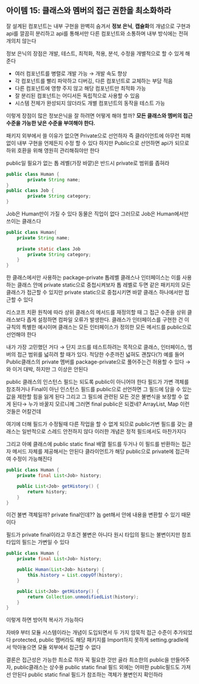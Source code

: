 ## 아이템 15: 클래스와 멤버의 접근 권한을 최소화하라

잘 설계된 컴포넌트는 내부 구현을 완벽히 숨겨서 **정보 은닉**, **캡슐화**의 개념으로 구현과 api를 깔끔히 분리하고 api를 통해서만 다른 컴포넌트와 소통하며 내부 방식에는 전혀 개의치 않는다

정보 은닉의 장점은 개발, 테스트, 최적화, 적용, 분석, 수정을 개별적으로 할 수 있게 해준다

- 여러 컴포넌트를 병렬로 개발 가능 → 개발 속도 향상
- 각 컴포넌트를 빨리 파악하고 디버깅, 다른 컴포넌트로 교체하는 부담 적음
- 다른 컴포넌트에 영향 주지 않고 해당 컴포넌트만 최적화 가능
- 잘 분리된 컴포넌트는 어디서든 독립적으로 사용할 수 있음
- 시스템 전체가 완성되지 않더라도 개별 컴포넌트의 동작을 테스트 가능

이렇게 장점이 많은 정보은닉을 잘 하려면 어떻게 해야 할까? **모든 클래스와 멤버의 접근 수준을 가능한 낮은 수준을 부여해야 한다.**

패키지 외부에서 쓸 이유가 없으면 Private으로 선언하자 즉 클라이언트에 아무런 피해 없이 내부 구현을 언제든지 수정 할 수 있다 하지만 Public으로 선언하면 api가 되므로 하위 호환을 위해 영원히 관리해줘야만 한다

public일 필요가 없는 톱 레벨(가장 바깥)은 반드시 private로 범위를 좁혀라

```java
public class Human {
		private String name;
}
public class Job {
		private String category;
}

```

Job은 Human만이 가질 수 있다 동물은 직업이 없다 그러므로 Job은 Human에서만 쓰이는 클래스다

```java
public class Human{
    private String name;
    
    private static class Job
        private String category;
    }
}
```

한 클래스에서만 사용하는 package-private 톱레벨 클래스나 인터페이스는 이를 사용하는 클래스 안에 private static으로 중첩시켜보자 톱 레벨로 두면 같은 패키지의 모든 클래스가 접근할 수 있지만 private static으로 중첩시키면 바깥 클래스 하나에서만 접근할 수 있다

리스코프 치환 원칙에 따라 상위 클래스의 메서드를 재정의할 때 그 접근 수준을 상위 클래스보다 좁게 설정하면 컴파일 오류가 발생한다. 클래스가 인터페이스를 구현한 건 이 규칙의 특별한 예시이며 클래스는 모든 인터페이스가 정의한 모든 메서드를 public으로 선언해야 한다

내가 가장 고민했던 거다 → 단지 코드를 테스트하려는 목적으로 클래스, 인터페이스, 멤버의 접근 범위를 넓히려 할 때가 있다. 적당한 수준까진 넓혀도 괜찮다(?) 예를 들어 Public클래스의 private 멤버를 package-private으로 풀어주는건 허용할 수 있다 → 와 이거 대박, 하지만 그 이상은 안된다

public 클래스의 인스턴스 필드는 되도록 public이 아니어야 한다 필드가 가변 객체를 참조하거나 Final이 아닌 인스턴스 필드를 public으로 선언하면 그 필드에 담을 수 있는 값을 제한할 힘을 잃게 된다 그리고 그 필드에 관련된 모든 것은 불변식을 보장할 수 없게 된다→ 누가 바꿀지 모르니께 그러면 final public은 되겠네? ArrayList, Map 이런것들은 어칼건데

여기에 더해 필드가 수정될때 다른 작업을 할 수 없게 되므로 public가변 필드를 갖는 클래스는 일반적으로 스레드 안전하지 않다 이러한 개념은 정적 필드에서도 마찬가지다

그리고 아예 클래스에 public static final 배열 필드를 두거나 이 필드를 반환하는 접근자 메서드 자체를 제공해서는 안된다 클라이언트가 해당 public으로 private에 접근하여 수정이 가능해진다

```java
public class Human {
    private final List<Job> history;

    public List<Job> getHistory() {
        return history;
    }
}

```

이건 불변 객체일까? private final인데?? 놉 get해서 안에 내용을 변환할 수 있기 때문이다

필드가 private final이라고 무조건 불변은 아니다 원시 타입의 필드는 불변이지만 참조 타입의 필드는 가변일 수 있다

```java
public class Human {
    private final List<Job> history;

    public Human(List<Job> history) {
        this.history = List.copyOf(history);
    }

    public List<Job> getHistory() {
        return Collection.unmodifiedList(history);
    }
}
```

이렇게 하면 방어적 복사가 가능하다

자바9 부터 모듈 시스템이라는 개념이 도입되면서 두 가지 암묵적 접근 수준이 추가되었다 protected, public 멤버라도 해당 패키지를 Import하지 못하게 setting.gradle에서 막아놓으면 모듈 외부에서 접근할 수 없다

결론은 접근성은 가능한 최소로 하자 꼭 필요한 것만 골라 최소한의 public을 만들어주자, public클래스는 상수용 public static final 필드 외에는 어떠한 public필드도 가져선 안된다 public static final 필드가 참조하는 객체가 불변인지 확인하라